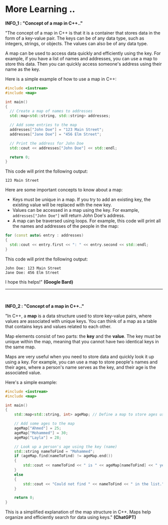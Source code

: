 # More Learning ..

**INFO_1 : "Concept of a map in C++.."**

"The concept of a map in C++ is that it is a container that stores data in the form of a key-value pair. The keys can be of any data type, such as integers, strings, or objects. The values can also be of any data type.

A map can be used to access data quickly and efficiently using the key. For example, if you have a list of names and addresses, you can use a map to store this data. Then you can quickly access someone's address using their name as the key.

Here is a simple example of how to use a map in C++:

```c++
#include <iostream>
#include <map>

int main()
{
  // Create a map of names to addresses
  std::map<std::string, std::string> addresses;

  // Add some entries to the map
  addresses["John Doe"] = "123 Main Street";
  addresses["Jane Doe"] = "456 Elm Street";

  // Print the address for John Doe
  std::cout << addresses["John Doe"] << std::endl;

  return 0;
}
```

This code will print the following output:

```
123 Main Street
```

Here are some important concepts to know about a map:

- Keys must be unique in a map. If you try to add an existing key, the existing value will be replaced with the new key.
- Values can be accessed in a map using the key. For example, `addresses["John Doe"]` will return John Doe's address.
- A map can be traversed using loops. For example, this code will print all the names and addresses of the people in the map:

```c++
for (const auto& entry : addresses)
{
  std::cout << entry.first << ": " << entry.second << std::endl;
}
```

This code will print the following output:

```
John Doe: 123 Main Street
Jane Doe: 456 Elm Street
```

I hope this helps!" **(Google Bard)**

---

<br>

**INFO_2 : "Concept of a map in C++.."**

"In C++, a **map** is a data structure used to store key-value pairs, where values are associated with unique keys. You can think of a map as a table that contains keys and values related to each other.

Map elements consist of two parts: the **key** and the **value**. The key must be unique within the map, meaning that you cannot have two identical keys in the same map.

Maps are very useful when you need to store data and quickly look it up using a key. For example, you can use a map to store people's names and their ages, where a person's name serves as the key, and their age is the associated value.

Here's a simple example:

```cpp
#include <iostream>
#include <map>

int main()
{
    std::map<std::string, int> ageMap; // Define a map to store ages using names

    // Add some ages to the map
    ageMap["Ahmed"] = 25;
    ageMap["Mohammed"] = 30;
    ageMap["Layla"] = 28;

    // Look up a person's age using the key (name)
    std::string nameToFind = "Mohammed";
    if (ageMap.find(nameToFind) != ageMap.end())
    {
        std::cout << nameToFind << " is " << ageMap[nameToFind] << " years old." << std::endl;
    }
    else
    {
        std::cout << "Could not find " << nameToFind << " in the list." << std::endl;
    }

    return 0;
}
```

This is a simplified explanation of the map structure in C++. Maps help organize and efficiently search for data using keys." **(ChatGPT)**
